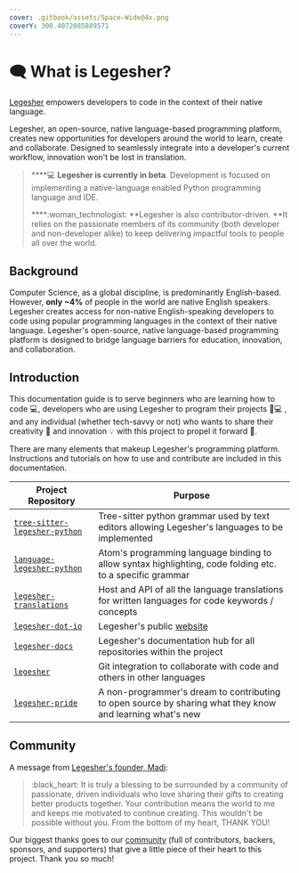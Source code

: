 ```yaml
---
cover: .gitbook/assets/Space-Wide@4x.png
coverY: 300.4072085889571
---
```


# 🗨 What is Legesher?

[Legesher](https://github.com/legesher) empowers developers to code in the context of their native language.&#x20;

Legesher, an open-source, native language-based programming platform, creates new opportunities for developers around the world to learn, create and collaborate. Designed to seamlessly integrate into a developer's current workflow, innovation won't be lost in translation.&#x20;

> ****:computer: **Legesher is currently in beta**. Development is focused on implementing a native-language enabled Python programming language and IDE.&#x20;
>
> ****:woman\_technologist: **Legesher is also contributor-driven.  **It relies on the passionate members of its community (both developer and non-developer alike) to keep delivering impactful tools to people all over the world.&#x20;

## Background

Computer Science, as a global discipline, is predominantly English-based. However, **only \~4%** of people in the world are native English speakers. Legesher creates access for non-native English-speaking developers to code using popular programming languages in the context of their native language. Legesher's open-source, native language-based programming platform is designed to bridge language barriers for education, innovation, and collaboration.&#x20;

## Introduction

This documentation guide is to serve beginners who are learning how to code 💻, developers who are using Legesher to program their projects 👩💻 , and any individual (whether tech-savvy or not) who wants to share their creativity 🎨 and innovation 💡 with this project to propel it forward 🎁.

There are many elements that makeup Legesher's programming platform. Instructions and tutorials on how to use and contribute are included in this documentation.&#x20;

| Project Repository                                                                       | Purpose                                                                                                   |
| ---------------------------------------------------------------------------------------- | --------------------------------------------------------------------------------------------------------- |
| [`tree-sitter-legesher-python`](https://github.com/legesher/tree-sitter-legesher-python) | Tree-sitter python grammar used by text editors allowing Legesher's languages to be implemented           |
| [`language-legesher-python`](https://github.com/legesher/language-legesher-python)       | Atom's programming language binding to allow syntax highlighting, code folding etc. to a specific grammar |
| [`legesher-translations`](https://github.com/legesher/legesher-translations)             | Host and API of all the language translations for written languages for code keywords / concepts          |
| [`legesher-dot-io`](https://github.com/legesher/legesher-dot-io)                         | Legesher's public [website](https://legesher.io)                                                          |
| [`legesher-docs`](https://github.com/legesher/legesher-docs)                             | Legesher's documentation hub for all repositories within the project                                      |
| [`legesher`](https://github.com/legesher/legesher)                                       | Git integration to collaborate with code and others in other languages                                    |
| [`legesher-pride`](https://github.com/legesher/legesher-pride)                           | A non-programmer's dream to contributing to open source by sharing what they know and learning what's new |

## Community

A message from [Legesher's founder, Madi](https://instagram.com/withmadico):

> :black\_heart: It is truly a blessing to be surrounded by a community of passionate, driven individuals who love sharing their gifts to creating better products together. Your contribution means the world to me and keeps me motivated to continue creating. This wouldn't be possible without you. From the bottom of my heart, THANK YOU!

Our biggest thanks goes to our [community](https://github.com/legesher/legesher/tree/master/community) (full of contributors, backers, sponsors, and supporters) that give a little piece of their heart to this project. Thank you so much!&#x20;

